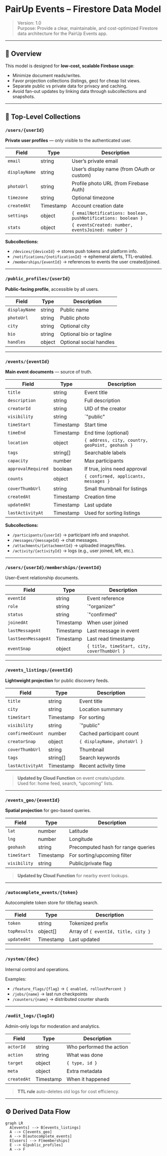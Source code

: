 # PairUp Events – Firestore Data Model

> Version: 1.0  
> Purpose: Provide a clear, maintainable, and cost-optimized Firestore data architecture for the PairUp Events app.

---

## 🔧 Overview

This model is designed for **low-cost, scalable Firebase usage**:
- Minimize document reads/writes.
- Favor projection collections (listings, geo) for cheap list views.
- Separate public vs private data for privacy and caching.
- Avoid fan-out updates by linking data through subcollections and snapshots.

---

## 🧱 Top-Level Collections

### `/users/{userId}`
**Private user profiles** — only visible to the authenticated user.

| Field | Type | Description |
|--------|------|-------------|
| `email` | string | User’s private email |
| `displayName` | string | User’s display name (from OAuth or custom) |
| `photoUrl` | string | Profile photo URL (from Firebase Auth) |
| `timezone` | string | Optional timezone |
| `createdAt` | Timestamp | Account creation date |
| `settings` | object | `{ emailNotifications: boolean, pushNotifications: boolean }` |
| `stats` | object | `{ eventsCreated: number, eventsJoined: number }` |

**Subcollections:**
- `/devices/{deviceId}` → stores push tokens and platform info.
- `/notifications/{notificationId}` → ephemeral alerts, TTL-enabled.
- `/memberships/{eventId}` → references to events the user created/joined.

---

### `/public_profiles/{userId}`
**Public-facing profile**, accessible by all users.

| Field | Type | Description |
|--------|------|-------------|
| `displayName` | string | Public name |
| `photoUrl` | string | Public photo |
| `city` | string | Optional city |
| `bio` | string | Optional bio or tagline |
| `handles` | object | Optional social handles |

---

### `/events/{eventId}`
**Main event documents** — source of truth.

| Field | Type | Description |
|--------|------|-------------|
| `title` | string | Event title |
| `description` | string | Full description |
| `creatorId` | string | UID of the creator |
| `visibility` | string | `"public" | "private" | "friends"` |
| `timeStart` | Timestamp | Start time |
| `timeEnd` | Timestamp | End time (optional) |
| `location` | object | `{ address, city, country, geoPoint, geohash }` |
| `tags` | string[] | Searchable labels |
| `capacity` | number | Max participants |
| `approvalRequired` | boolean | If true, joins need approval |
| `counts` | object | `{ confirmed, applicants, messages }` |
| `coverThumbUrl` | string | Small thumbnail for listings |
| `createdAt` | Timestamp | Creation time |
| `updatedAt` | Timestamp | Last update |
| `lastActivityAt` | Timestamp | Used for sorting listings |

**Subcollections:**
- `/participants/{userId}` → participant info and snapshot.
- `/messages/{messageId}` → chat messages.
- `/attachments/{attachmentId}` → uploaded images/files.
- `/activity/{activityId}` → logs (e.g., user joined, left, etc.).

---

### `/users/{userId}/memberships/{eventId}`
User–Event relationship documents.

| Field | Type | Description |
|--------|------|-------------|
| `eventId` | string | Event reference |
| `role` | string | `"organizer" | "participant" | "invited"` |
| `status` | string | `"confirmed" | "pending" | "declined"` |
| `joinedAt` | Timestamp | When user joined |
| `lastMessageAt` | Timestamp | Last message in event |
| `lastSeenMessageAt` | Timestamp | Last read timestamp |
| `eventSnap` | object | `{ title, timeStart, city, coverThumbUrl }` |

---

### `/events_listings/{eventId}`
**Lightweight projection** for public discovery feeds.

| Field | Type | Description |
|--------|------|-------------|
| `title` | string | Event title |
| `city` | string | Location summary |
| `timeStart` | Timestamp | For sorting |
| `visibility` | string | `"public" | "private"` |
| `confirmedCount` | number | Cached participant count |
| `creatorSnap` | object | `{ displayName, photoUrl }` |
| `coverThumbUrl` | string | Thumbnail |
| `tags` | string[] | Search keywords |
| `lastActivityAt` | Timestamp | Recent activity time |

> **Updated by Cloud Function** on event create/update.  
> Used for: home feed, search, “upcoming” lists.

---

### `/events_geo/{eventId}`
**Spatial projection** for geo-based queries.

| Field | Type | Description |
|--------|------|-------------|
| `lat` | number | Latitude |
| `lng` | number | Longitude |
| `geohash` | string | Precomputed hash for range queries |
| `timeStart` | Timestamp | For sorting/upcoming filter |
| `visibility` | string | Public/private flag |

> **Updated by Cloud Function** for nearby event lookups.

---

### `/autocomplete_events/{token}`
Autocomplete token store for title/tag search.

| Field | Type | Description |
|--------|------|-------------|
| `token` | string | Tokenized prefix |
| `topResults` | object[] | Array of `{ eventId, title, city }` |
| `updatedAt` | Timestamp | Last updated |

---

### `/system/{doc}`
Internal control and operations.

Examples:
- `/feature_flags/{flag}` → `{ enabled, rolloutPercent }`
- `/jobs/{name}` → last run checkpoints
- `/counters/{name}` → distributed counter shards

---

### `/audit_logs/{logId}`
Admin-only logs for moderation and analytics.

| Field | Type | Description |
|--------|------|-------------|
| `actorId` | string | Who performed the action |
| `action` | string | What was done |
| `target` | object | `{ type, id }` |
| `meta` | object | Extra metadata |
| `createdAt` | Timestamp | When it happened |

> **TTL rule** auto-deletes old logs for cost efficiency.

---

## ⚙️ Derived Data Flow

```mermaid
graph LR
  A[events] --> B[events_listings]
  A --> C[events_geo]
  A --> D[autocomplete_events]
  E[users] --> F[memberships]
  E --> G[public_profiles]
  A --> F
